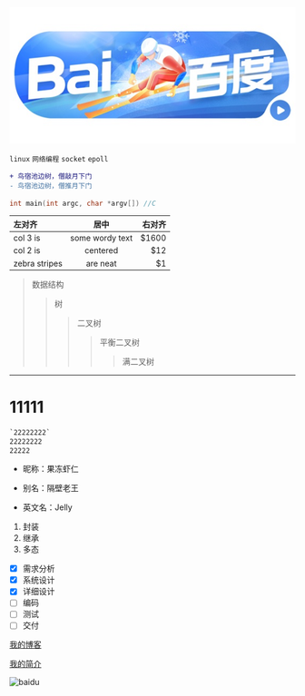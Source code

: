 ![](https://github.com/wee2022/wee2022/raw/main/img/test.jpg)


`linux` `网络编程` `socket` `epoll`
```diff
+ 鸟宿池边树，僧敲月下门
- 鸟宿池边树，僧推月下门
```
```c
int main(int argc, char *argv[]) //C
```
| 左对齐 | 居中  | 右对齐 |
| :------------ |:---------------:| -----:|
| col 3 is      | some wordy text | $1600 |
| col 2 is      | centered        |   $12 |
| zebra stripes | are neat        |    $1 |

> 数据结构
>> 树
>>> 二叉树
>>>> 平衡二叉树
>>>>> 满二叉树 
***
# 11111
```
`22222222`
22222222
22222
``` 
* 昵称：果冻虾仁
- 别名：隔壁老王
* 英文名：Jelly  
1. 封装
2. 继承
3. 多态 
- [x] 需求分析
- [x] 系统设计
- [x] 详细设计
- [ ] 编码
- [ ] 测试
- [ ] 交付 

[我的博客](http://blog.csdn.net/guodongxiaren "悬停显示")   

[我的简介](/example/profile.md)




![baidu](http://www.baidu.com/img/bdlogo.gif "百度logo")




